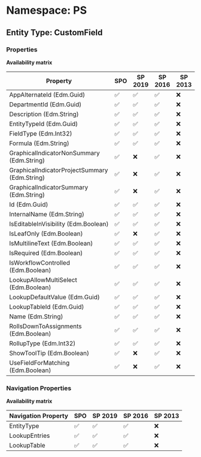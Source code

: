 # Namespace: PS

## Entity Type: CustomField

### Properties

**Availability matrix**

Property | SPO | SP 2019 | SP 2016 | SP 2013
----------|-----|---------|---------|--------
AppAlternateId (Edm.Guid) | ✅ | ✅ | ✅ | ❌
DepartmentId (Edm.Guid) | ✅ | ✅ | ✅ | ❌
Description (Edm.String) | ✅ | ✅ | ✅ | ❌
EntityTypeId (Edm.Guid) | ✅ | ✅ | ✅ | ❌
FieldType (Edm.Int32) | ✅ | ✅ | ✅ | ❌
Formula (Edm.String) | ✅ | ✅ | ✅ | ❌
GraphicalIndicatorNonSummary (Edm.String) | ✅ | ❌ | ✅ | ❌
GraphicalIndicatorProjectSummary (Edm.String) | ✅ | ❌ | ✅ | ❌
GraphicalIndicatorSummary (Edm.String) | ✅ | ❌ | ✅ | ❌
Id (Edm.Guid) | ✅ | ✅ | ✅ | ❌
InternalName (Edm.String) | ✅ | ✅ | ✅ | ❌
IsEditableInVisibility (Edm.Boolean) | ✅ | ✅ | ✅ | ❌
IsLeafOnly (Edm.Boolean) | ✅ | ❌ | ✅ | ❌
IsMultilineText (Edm.Boolean) | ✅ | ✅ | ✅ | ❌
IsRequired (Edm.Boolean) | ✅ | ✅ | ✅ | ❌
IsWorkflowControlled (Edm.Boolean) | ✅ | ✅ | ✅ | ❌
LookupAllowMultiSelect (Edm.Boolean) | ✅ | ✅ | ✅ | ❌
LookupDefaultValue (Edm.Guid) | ✅ | ✅ | ✅ | ❌
LookupTableId (Edm.Guid) | ✅ | ✅ | ✅ | ❌
Name (Edm.String) | ✅ | ✅ | ✅ | ❌
RollsDownToAssignments (Edm.Boolean) | ✅ | ✅ | ✅ | ❌
RollupType (Edm.Int32) | ✅ | ✅ | ✅ | ❌
ShowToolTip (Edm.Boolean) | ✅ | ❌ | ✅ | ❌
UseFieldForMatching (Edm.Boolean) | ✅ | ❌ | ✅ | ❌

### Navigation Properties

**Availability matrix**

Navigation Property | SPO | SP 2019 | SP 2016 | SP 2013
----------|-----|---------|---------|--------
EntityType | ✅ | ✅ | ✅ | ❌
LookupEntries | ✅ | ✅ | ✅ | ❌
LookupTable | ✅ | ✅ | ✅ | ❌
